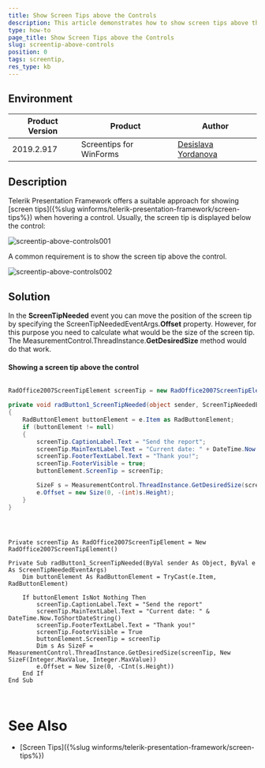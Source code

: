 ```yaml
---
title: Show Screen Tips above the Controls
description: This article demonstrates how to show screen tips above the controls
type: how-to
page_title: Show Screen Tips above the Controls
slug: screentip-above-controls
position: 0
tags: screentip,
res_type: kb
---
```


## Environment
 
|Product Version|Product|Author|
|----|----|----|
|2019.2.917|Screentips for WinForms|[Desislava Yordanova](https://www.telerik.com/blogs/author/desislava-yordanova)|
 

## Description

Telerik Presentation Framework offers a suitable approach for showing [screen tips]({%slug winforms/telerik-presentation-framework/screen-tips%}) when hovering a control. Usually, the screen tip is displayed below the control:

![screentip-above-controls001](images/screentip-above-controls001.png)

A common requirement is to show the screen tip above the control.

![screentip-above-controls002](images/screentip-above-controls002.png)

## Solution 

In the **ScreenTipNeeded** event you can move the position of the screen tip by specifying the ScreenTipNeededEventArgs.**Offset** property. However, for this purpose you need to calculate what would be the size of the screen tip. The MeasurementControl.ThreadInstance.**GetDesiredSize** method would do that work.

#### Showing a screen tip above the control

````C#

RadOffice2007ScreenTipElement screenTip = new RadOffice2007ScreenTipElement();

private void radButton1_ScreenTipNeeded(object sender, ScreenTipNeededEventArgs e)
{
    RadButtonElement buttonElement = e.Item as RadButtonElement;
    if (buttonElement != null)
    {
        screenTip.CaptionLabel.Text = "Send the report";
        screenTip.MainTextLabel.Text = "Current date: " + DateTime.Now.ToShortDateString();
        screenTip.FooterTextLabel.Text = "Thank you!";
        screenTip.FooterVisible = true;
        buttonElement.ScreenTip = screenTip;

        SizeF s = MeasurementControl.ThreadInstance.GetDesiredSize(screenTip, new SizeF(int.MaxValue, int.MaxValue));
        e.Offset = new Size(0, -(int)s.Height);
    }
}

        
````
````VB.NET

Private screenTip As RadOffice2007ScreenTipElement = New RadOffice2007ScreenTipElement()

Private Sub radButton1_ScreenTipNeeded(ByVal sender As Object, ByVal e As ScreenTipNeededEventArgs)
    Dim buttonElement As RadButtonElement = TryCast(e.Item, RadButtonElement)

    If buttonElement IsNot Nothing Then
        screenTip.CaptionLabel.Text = "Send the report"
        screenTip.MainTextLabel.Text = "Current date: " & DateTime.Now.ToShortDateString()
        screenTip.FooterTextLabel.Text = "Thank you!"
        screenTip.FooterVisible = True
        buttonElement.ScreenTip = screenTip
        Dim s As SizeF = MeasurementControl.ThreadInstance.GetDesiredSize(screenTip, New SizeF(Integer.MaxValue, Integer.MaxValue))
        e.Offset = New Size(0, -CInt(s.Height))
    End If
End Sub

     

```` 
 

# See Also

* [Screen Tips]({%slug winforms/telerik-presentation-framework/screen-tips%}) 





    
   
  
    
 
